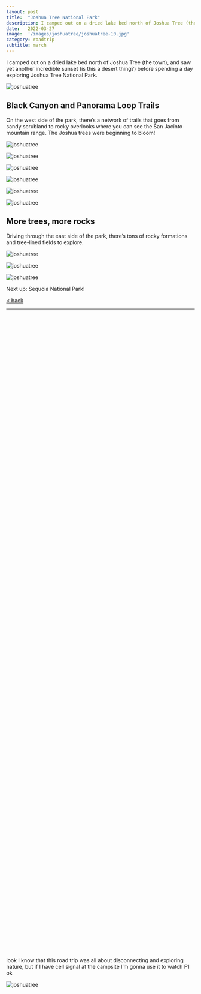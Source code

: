 ```yaml
---
layout: post
title:  "Joshua Tree National Park"
description: I camped out on a dried lake bed north of Joshua Tree (the town), and saw yet another incredible sunset (is this a desert thing?) before spending a day exploring Joshua Tree National Park.
date:   2022-03-27
image:  '/images/joshuatree/joshuatree-10.jpg'
category: roadtrip
subtitle: march
---
```


I camped out on a dried lake bed north of Joshua Tree (the town), and saw yet another incredible sunset (is this a desert thing?) before spending a day exploring Joshua Tree National Park.

![joshuatree]({{site.baseurl}}/images/joshuatree/joshuatree-2.jpg#wide)

## Black Canyon and Panorama Loop Trails

On the west side of the park, there’s a network of trails that goes from sandy scrubland to rocky overlooks where you can see the San Jacinto mountain range. The Joshua trees were beginning to bloom!

![joshuatree]({{site.baseurl}}/images/joshuatree/joshuatree-3.jpg#wide)

![joshuatree]({{site.baseurl}}/images/joshuatree/joshuatree-4.jpg#wide)

![joshuatree]({{site.baseurl}}/images/joshuatree/joshuatree-5.jpg)

![joshuatree]({{site.baseurl}}/images/joshuatree/joshuatree-6.jpg#wide)

![joshuatree]({{site.baseurl}}/images/joshuatree/joshuatree-7.jpg#wide)

![joshuatree]({{site.baseurl}}/images/joshuatree/joshuatree-8.jpg#wide)


## More trees, more rocks

Driving through the east side of the park, there’s tons of rocky formations and tree-lined fields to explore.

![joshuatree]({{site.baseurl}}/images/joshuatree/joshuatree-9.jpg#wide)

![joshuatree]({{site.baseurl}}/images/joshuatree/joshuatree-10.jpg#wide)

![joshuatree]({{site.baseurl}}/images/joshuatree/joshuatree-11.jpg)

Next up: Sequoia National Park!

<a href="{{site.baseurl}}/roadtrip">&lt; back</a>

***

&nbsp;  
&nbsp;  
&nbsp;  
&nbsp;  
&nbsp;  
&nbsp;  
&nbsp;  
&nbsp;  
&nbsp;  
&nbsp;  
&nbsp;  
&nbsp;  
&nbsp;  
&nbsp;  
&nbsp;  
&nbsp;  
&nbsp;  
&nbsp;  
&nbsp;  
&nbsp;  
&nbsp;  
&nbsp;  
&nbsp;  
&nbsp;  
&nbsp;  
&nbsp;  
&nbsp;  
&nbsp;  
&nbsp;  
&nbsp;  
&nbsp;  
&nbsp;  
&nbsp;  
&nbsp;  
&nbsp;  
&nbsp;  
&nbsp;  
&nbsp;  
&nbsp;  
&nbsp;  
&nbsp;  
&nbsp;  
&nbsp;  
&nbsp;  
&nbsp;  
&nbsp;  
&nbsp;  
&nbsp;  
&nbsp;  
&nbsp;  
&nbsp;  
&nbsp;  
&nbsp;  
&nbsp;  
&nbsp;  
&nbsp;  
&nbsp;  
&nbsp;  
&nbsp;  
&nbsp;  
&nbsp;  
&nbsp;  
&nbsp;  
&nbsp;  
&nbsp;  
&nbsp;  
&nbsp;  
&nbsp;  
&nbsp;  
&nbsp;  
&nbsp;  
&nbsp;  
&nbsp;  
&nbsp;  
&nbsp;  
&nbsp;  
&nbsp;  
&nbsp;  
&nbsp;  
&nbsp;  
&nbsp;  
&nbsp;  
&nbsp;  
&nbsp;  
&nbsp;  
&nbsp;  
&nbsp;  
&nbsp;  
&nbsp;  
&nbsp;  
&nbsp;  
&nbsp;  
&nbsp;  
&nbsp;  
&nbsp;  
&nbsp;  
&nbsp;  
&nbsp;  
&nbsp;  
&nbsp;  

look I know that this road trip was all about disconnecting and exploring nature, but if I have cell signal at the campsite I’m gonna use it to watch F1 ok

![joshuatree]({{site.baseurl}}/images/joshuatree/joshuatree-1.jpg)
